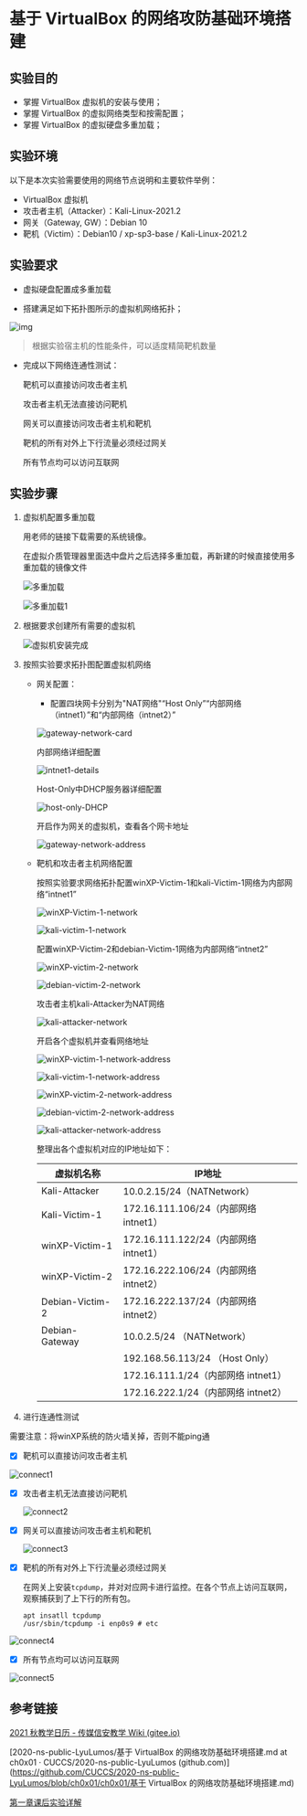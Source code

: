 





#  基于 VirtualBox 的网络攻防基础环境搭建

## 实验目的

- 掌握 VirtualBox 虚拟机的安装与使用；
- 掌握 VirtualBox 的虚拟网络类型和按需配置；
- 掌握 VirtualBox 的虚拟硬盘多重加载；

## 实验环境

以下是本次实验需要使用的网络节点说明和主要软件举例：

- VirtualBox 虚拟机
- 攻击者主机（Attacker）：Kali-Linux-2021.2
- 网关（Gateway, GW）：Debian 10
- 靶机（Victim）：Debian10 / xp-sp3-base / Kali-Linux-2021.2

## 实验要求

- 虚拟硬盘配置成多重加载

- 搭建满足如下拓扑图所示的虚拟机网络拓扑；

![img](https://c4pr1c3.github.io/cuc-ns/chap0x01/attach/chap0x01/media/vb-exp-layout.png)

> 根据实验宿主机的性能条件，可以适度精简靶机数量

- 完成以下网络连通性测试：

  靶机可以直接访问攻击者主机

  攻击者主机无法直接访问靶机

  网关可以直接访问攻击者主机和靶机

  靶机的所有对外上下行流量必须经过网关

  所有节点均可以访问互联网

## 实验步骤

1. 虚拟机配置多重加载

   用老师的链接下载需要的系统镜像。

   在虚拟介质管理器里面选中盘片之后选择多重加载，再新建的时候直接使用多重加载的镜像文件

   ![多重加载](img\多重加载.png)

   ![多重加载1](img\多重加载1.png)

2. 根据要求创建所有需要的虚拟机

   ![虚拟机安装完成](img\虚拟机安装完成.png)

3. 按照实验要求拓扑图配置虚拟机网络

   - 网关配置： 

     - 配置四块网卡分别为"NAT网络"“Host Only”“内部网络（intnet1）”和“内部网络（intnet2）”

     ![gateway-network-card](img\gateway-network-card.png)

     内部网络详细配置

     ![intnet1-details](img\intnet1-details.png)

     Host-Only中DHCP服务器详细配置

     ![host-only-DHCP](img\host-only-DHCP.png)

     开启作为网关的虚拟机，查看各个网卡地址

     ![gateway-network-address](img\gateway-network-address.png)

   - 靶机和攻击者主机网络配置

     按照实验要求网络拓扑配置winXP-Victim-1和kali-Victim-1网络为内部网络“intnet1”

     ![winXP-Victim-1-network](img\winXP-Victim-1-network.png)

     ![kali-victim-1-network](img\kali-victim-1-network.png)

     配置winXP-Victim-2和debian-Victim-1网络为内部网络“intnet2”

     ![winXP-victim-2-network](img\winXP-victim-2-network.png)

     ![debian-victim-2-network](img\debian-victim-2-network.png)

     攻击者主机kali-Attacker为NAT网络

     ![kali-attacker-network](img\kali-attacker-network.png)

     开启各个虚拟机并查看网络地址

     ![winXP-victim-1-network-address](img\winXP-victim-1-network-address.png)

     ![kali-victim-1-network-address](img\kali-victim-1-network-address.png)

     ![winXP-victim-2-network-address](img\winXP-victim-2-network-address.png)

     ![debian-victim-2-network-address](img\debian-victim-2-network-address.png)

     ![kali-attacker-network-address](img\kali-attacker-network-address.png)

     整理出各个虚拟机对应的IP地址如下：

     | 虚拟机名称      | IP地址                                |
     | --------------- | ------------------------------------- |
     | Kali-Attacker   | 10.0.2.15/24（NATNetwork）            |
     | Kali-Victim-1   | 172.16.111.106/24（内部网络 intnet1） |
     | winXP-Victim-1  | 172.16.111.122/24（内部网络 intnet1） |
     | winXP-Victim-2  | 172.16.222.106/24（内部网络 intnet2） |
     | Debian-Victim-2 | 172.16.222.137/24（内部网络 intnet2） |
     | Debian-Gateway  | 10.0.2.5/24 （NATNetwork）            |
     |                 | 192.168.56.113/24 （Host Only）       |
     |                 | 172.16.111.1/24（内部网络 intnet1）   |
     |                 | 172.16.222.1/24（内部网络 intnet2）   |

4. 进行连通性测试

需要注意：将winXP系统的防火墙关掉，否则不能ping通

- [x] 靶机可以直接访问攻击者主机

![connect1](img\connect1.png)

- [x] 攻击者主机无法直接访问靶机

  ![connect2](img\connect2.png)

- [x] 网关可以直接访问攻击者主机和靶机

  ![connect3](img\connect3.png)

- [x] 靶机的所有对外上下行流量必须经过网关

  在网关上安装`tcpdump`，并对对应网卡进行监控。在各个节点上访问互联网，观察捕获到了上下行的所有包。

  ```
  apt insatll tcpdump
  /usr/sbin/tcpdump -i enp0s9 # etc
  ```

![connect4](img\connect4.png)

- [x] 所有节点均可以访问互联网

![connect5](img\connect5.png)

## 参考链接

[2021 秋教学日历 - 传媒信安教学 Wiki (gitee.io)](https://c4pr1c3.gitee.io/cuc-wiki/ns/2021/calendar.html)

[2020-ns-public-LyuLumos/基于 VirtualBox 的网络攻防基础环境搭建.md at ch0x01 · CUCCS/2020-ns-public-LyuLumos (github.com)](https://github.com/CUCCS/2020-ns-public-LyuLumos/blob/ch0x01/ch0x01/基于 VirtualBox 的网络攻防基础环境搭建.md)

[第一章课后实验详解](https://www.bilibili.com/video/BV1CL41147vX?p=12)

